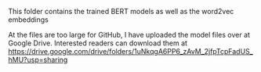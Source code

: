 This folder contains the trained BERT models as well as the word2vec embeddings

At the files are too large for GitHub, I have uploaded the model files over at Google Drive. Interested readers can download them at https://drive.google.com/drive/folders/1uNkqgA6PP6_zAvM_2jfpTcpFadUS_hMU?usp=sharing
